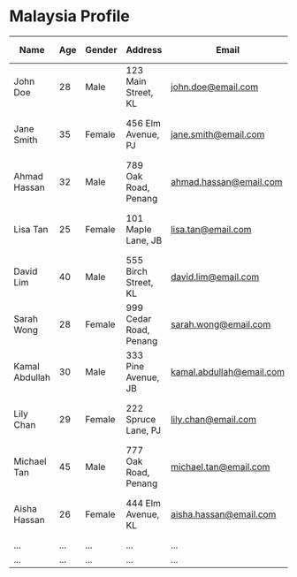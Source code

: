 # Malaysia Profile
| Name           | Age | Gender | Address                 | Email                        | Phone Number   |
|----------------|-----|--------|-------------------------|------------------------------|----------------|
| John Doe       | 28  | Male   | 123 Main Street, KL    | john.doe@email.com           | +60 123 456 789 |
| Jane Smith     | 35  | Female | 456 Elm Avenue, PJ     | jane.smith@email.com          | +60 987 654 321 |
| Ahmad Hassan   | 32  | Male   | 789 Oak Road, Penang   | ahmad.hassan@email.com        | +60 456 789 123 |
| Lisa Tan       | 25  | Female | 101 Maple Lane, JB     | lisa.tan@email.com            | +60 321 654 987 |
| David Lim      | 40  | Male   | 555 Birch Street, KL   | david.lim@email.com           | +60 789 123 456 |
| Sarah Wong     | 28  | Female | 999 Cedar Road, Penang | sarah.wong@email.com          | +60 654 987 321 |
| Kamal Abdullah | 30  | Male   | 333 Pine Avenue, JB    | kamal.abdullah@email.com      | +60 123 456 789 |
| Lily Chan      | 29  | Female | 222 Spruce Lane, PJ    | lily.chan@email.com           | +60 987 654 321 |
| Michael Tan    | 45  | Male   | 777 Oak Road, Penang   | michael.tan@email.com         | +60 456 789 123 |
| Aisha Hassan   | 26  | Female | 444 Elm Avenue, KL     | aisha.hassan@email.com        | +60 321 654 987 |
| ...            | ... | ...    | ...                     | ...                          | ...            |
| ...            | ... | ...    | ...                     | ...                          | ...            |
